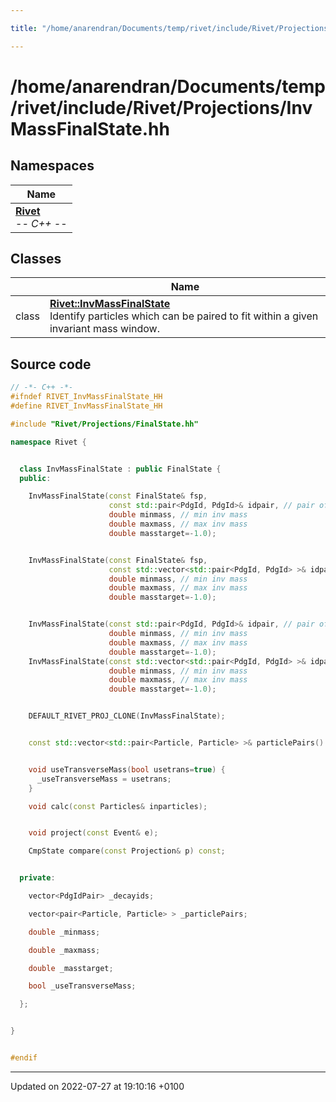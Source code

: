 ```yaml
---

title: "/home/anarendran/Documents/temp/rivet/include/Rivet/Projections/InvMassFinalState.hh"

---
```


# /home/anarendran/Documents/temp/rivet/include/Rivet/Projections/InvMassFinalState.hh



## Namespaces

| Name           |
| -------------- |
| **[Rivet](http://example.org/namespaces/namespacerivet/)** <br>-*- C++ -*-  |

## Classes

|                | Name           |
| -------------- | -------------- |
| class | **[Rivet::InvMassFinalState](http://example.org/classes/classrivet_1_1invmassfinalstate/)** <br>Identify particles which can be paired to fit within a given invariant mass window.  |




## Source code

```cpp
// -*- C++ -*-
#ifndef RIVET_InvMassFinalState_HH
#define RIVET_InvMassFinalState_HH

#include "Rivet/Projections/FinalState.hh"

namespace Rivet {


  class InvMassFinalState : public FinalState {
  public:

    InvMassFinalState(const FinalState& fsp,
                      const std::pair<PdgId, PdgId>& idpair, // pair of decay products
                      double minmass, // min inv mass
                      double maxmass, // max inv mass
                      double masstarget=-1.0);


    InvMassFinalState(const FinalState& fsp,
                      const std::vector<std::pair<PdgId, PdgId> >& idpairs,  // vector of pairs of decay products
                      double minmass, // min inv mass
                      double maxmass, // max inv mass
                      double masstarget=-1.0);


    InvMassFinalState(const std::pair<PdgId, PdgId>& idpair, // pair of decay products
                      double minmass, // min inv mass
                      double maxmass, // max inv mass
                      double masstarget=-1.0);
    InvMassFinalState(const std::vector<std::pair<PdgId, PdgId> >& idpairs,  // vector of pairs of decay products
                      double minmass, // min inv mass
                      double maxmass, // max inv mass
                      double masstarget=-1.0);


    DEFAULT_RIVET_PROJ_CLONE(InvMassFinalState);


    const std::vector<std::pair<Particle, Particle> >& particlePairs() const;


    void useTransverseMass(bool usetrans=true) {
      _useTransverseMass = usetrans;
    }

    void calc(const Particles& inparticles);


    void project(const Event& e);

    CmpState compare(const Projection& p) const;


  private:

    vector<PdgIdPair> _decayids;

    vector<pair<Particle, Particle> > _particlePairs;

    double _minmass;

    double _maxmass;

    double _masstarget;

    bool _useTransverseMass;

  };


}


#endif
```


-------------------------------

Updated on 2022-07-27 at 19:10:16 +0100
